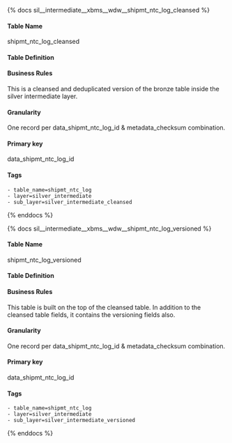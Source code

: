 {% docs sil__intermediate__xbms__wdw__shipmt_ntc_log_cleansed %}

#### Table Name
shipmt_ntc_log_cleansed

#### Table Definition


#### Business Rules
This is a cleansed and deduplicated version of the bronze table inside the silver intermediate layer.

#### Granularity
One record per data_shipmt_ntc_log_id & metadata_checksum combination.

#### Primary key
data_shipmt_ntc_log_id

#### Tags
    - table_name=shipmt_ntc_log
    - layer=silver_intermediate
    - sub_layer=silver_intermediate_cleansed

{% enddocs %}

{% docs sil__intermediate__xbms__wdw__shipmt_ntc_log_versioned %}

#### Table Name
shipmt_ntc_log_versioned

#### Table Definition


#### Business Rules
This table is built on the top of the cleansed table. In addition to the cleansed table fields, it contains the versioning fields also.

#### Granularity
One record per data_shipmt_ntc_log_id & metadata_checksum combination.

#### Primary key
data_shipmt_ntc_log_id

#### Tags
    - table_name=shipmt_ntc_log
    - layer=silver_intermediate
    - sub_layer=silver_intermediate_versioned

{% enddocs %}